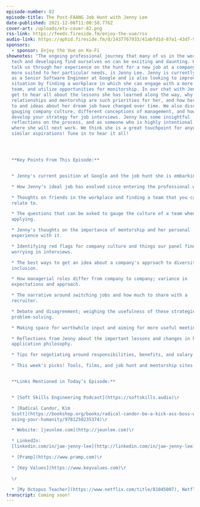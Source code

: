 ```yaml
---
episode-number: 82
episode-title: The Post-FAANG Job Hunt with Jenny Lee
date-published: 2021-12-08T11:00:58.776Z
cover-art: /uploads/etv-cover-82.png
rss-link: https://feeds.fireside.fm/enjoy-the-vue/rss
audio-link: https://aphid.fireside.fm/d/1437767933/41abfd1d-87a1-43d7-94d9-7fda3a5120e1/3cc274eb-97db-4d4c-b542-9742da7383a5.mp3
sponsors:
  - sponsor: Enjoy the Vue on Ko-Fi
shownotes: "The ongoing professional journey that many of us in the world of
  tech and developing find ourselves on can be exciting and daunting. Here to
  talk us through her experience on the hunt for a new job at a company that is
  more suited to her particular needs, is Jenny Lee. Jenny is currently employed
  as a Senior Software Engineer at Google and is also looking to improve her
  situation by finding a workplace in which she can engage with a more connected
  team, and utilize opportunities for monitorship. In our chat with Jenny, we
  get to hear all about the lessons she has learned along the way, why
  relationships and mentorship are such priorities for her, and how her approach
  to and ideas about her dream job have changed over time. We also discuss
  gauging company culture, different conceptions of management, and how to
  develop your strategy for job interviews. Jenny has some insightful
  reflections on the process, and as someone who is highly intentional about
  where she will next work. We think she is a great touchpoint for anyone with
  similar aspirations! Tune in to hear it all!




  **Key Points From This Episode:**


  * Jenny's current position at Google and the job hunt she is embarking on. 

  * How Jenny's ideal job has evolved since entering the professional world. 

  * Thoughts on friends in the workplace and finding a team that you can
  relate to. 

  * The questions that can be asked to gauge the culture of a team when
  applying.  

  * Jenny's thoughts on the importance of mentorship and her personal
  experience with it.  

  * Identifying red flags for company culture and things our panel finds
  worrying in interviews.  

  * The best ways to get an idea about a company's approach to diversity and
  inclusion.  

  * How managerial roles differ from company to company; variance in
  expectations and approach. 

  * The narrative around switching jobs and how much to share with a
  recruiter.   

  * Debate and disagreement; weighing the usefulness of these strategies for
  problem-solving. 

  * Making space for worthwhile input and aiming for more useful meetings.  

  * Reflections from Jenny about the important lessons and changes in her
  application philosophy. 

  * Tips for negotiating around responsibilities, benefits, and salary. 

  * This week's picks! Tools, films, and job hunt and mentorship sites.


  **Links Mentioned in Today’s Episode:**


  * [Soft Skills Engineering Podcast](https://softskills.audio)\r

  * [Radical Candor, Kim
  Scott](https://bookshop.org/books/radical-candor-be-a-kick-ass-boss-without-l\
  osing-your-humanity/9781250235374)\r

  * Website: [jeunlee.com](http://jeunlee.com)\r

  * LinkedIn:
  [linkedin.com/in/jae-jenny-lee](http://linkedin.com/in/jae-jenny-lee)\r

  * [Pramp](https://www.pramp.com)\r

  * [Key Values](https://www.keyvalues.com)\r

  \r

  * [My Octopus Teacher](https://www.netflix.com/title/81045007), Netflix\r"
transcript: Coming soon!
---
```

